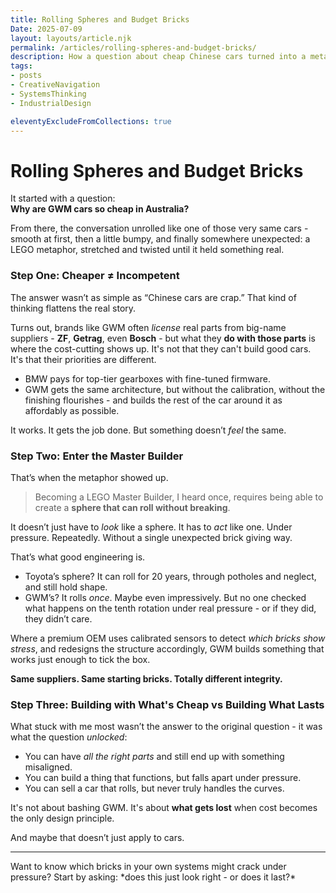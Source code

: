 ```yaml
---
title: Rolling Spheres and Budget Bricks
Date: 2025-07-09
layout: layouts/article.njk
permalink: /articles/rolling-spheres-and-budget-bricks/
description: How a question about cheap Chinese cars turned into a metaphor about structural honesty and the cost of cutting corners.
tags:
- posts
- CreativeNavigation
- SystemsThinking
- IndustrialDesign

eleventyExcludeFromCollections: true
---
```


# Rolling Spheres and Budget Bricks

It started with a question:  
**Why are GWM cars so cheap in Australia?**

From there, the conversation unrolled like one of those very same cars - smooth at first, then a little bumpy, and finally somewhere unexpected: a LEGO metaphor, stretched and twisted until it held something real.

### Step One: Cheaper ≠ Incompetent

The answer wasn’t as simple as “Chinese cars are crap.” That kind of thinking flattens the real story.

Turns out, brands like GWM often *license* real parts from big-name suppliers - **ZF**, **Getrag**, even **Bosch** - but what they **do with those parts** is where the cost-cutting shows up. It's not that they can't build good cars. It's that their priorities are different.

- BMW pays for top-tier gearboxes with fine-tuned firmware.
- GWM gets the same architecture, but without the calibration, without the finishing flourishes - and builds the rest of the car around it as affordably as possible.

It works. It gets the job done. But something doesn’t *feel* the same.

### Step Two: Enter the Master Builder

That’s when the metaphor showed up.

> Becoming a LEGO Master Builder, I heard once, requires being able to create a **sphere that can roll without breaking**.

It doesn’t just have to *look* like a sphere. It has to *act* like one. Under pressure. Repeatedly. Without a single unexpected brick giving way.

That’s what good engineering is.

- Toyota’s sphere? It can roll for 20 years, through potholes and neglect, and still hold shape.
- GWM’s? It rolls *once*. Maybe even impressively. But no one checked what happens on the tenth rotation under real pressure - or if they did, they didn’t care.

Where a premium OEM uses calibrated sensors to detect *which bricks show stress*, and redesigns the structure accordingly, GWM builds something that works just enough to tick the box.

**Same suppliers. Same starting bricks. Totally different integrity.**

### Step Three: Building with What's Cheap vs Building What Lasts

What stuck with me most wasn’t the answer to the original question - it was what the question *unlocked*:

- You can have *all the right parts* and still end up with something misaligned.
- You can build a thing that functions, but falls apart under pressure.
- You can sell a car that rolls, but never truly handles the curves.

It's not about bashing GWM. It's about **what gets lost** when cost becomes the only design principle.

And maybe that doesn’t just apply to cars.

---

<span class="quip-callout">
  <i data-lucide="wrench"></i> Want to know which bricks in your own systems might crack under pressure?  
  Start by asking: *does this just look right - or does it last?*
</span>
